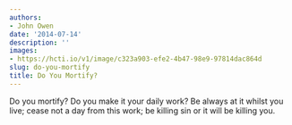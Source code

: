 ```yaml
---
authors:
- John Owen
date: '2014-07-14'
description: ''
images:
- https://hcti.io/v1/image/c323a903-efe2-4b47-98e9-97814dac864d
slug: do-you-mortify
title: Do You Mortify?
---
```


Do you mortify? Do you make it your daily work? Be always at it whilst you live; cease not a day from this work; be killing sin or it will be killing you.